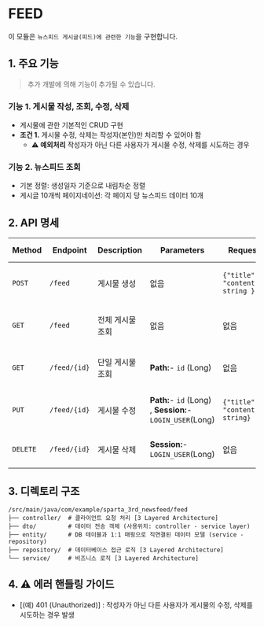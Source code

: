 # FEED

이 모듈은 `뉴스피드 게시글(피드)에 관련한 기능`을 구현합니다.

## 1. 주요 기능

> 추가 개발에 의해 기능이 추가될 수 있습니다.

### 기능 1. 게시물 작성, 조회, 수정, 삭제

- 게시물에 관한 기본적인 CRUD 구현
- **조건 1.** 게시물 수정, 삭제는 작성자(본인)만 처리할 수 있어야 함
    - **⚠️ 예외처리** 작성자가 아닌 다른 사용자가 게시물 수정, 삭제를 시도하는 경우

### 기능 2. 뉴스피드 조회

- 기본 정렬: 생성일자 기준으로 내림차순 정렬
- 게시글 10개씩 페이지네이션: 각 페이지 당 뉴스피드 데이터 10개

## 2. API 명세

| **Method** | **Endpoint** | **Description** | **Parameters**                                           | **Request Body**                       | **Response**                                                                                       | **Status Code**            |
|------------|--------------|-----------------|----------------------------------------------------------|----------------------------------------|----------------------------------------------------------------------------------------------------|----------------------------|
| `POST`     | `/feed`      | 게시물 생성          | 없음                                                       | `{"title":string, "content": string }` | `{ "id": long, "title":string,"content": string, "createdAt": string, "updatedAt": string }`       | `200 OK`                   |
| `GET`      | `/feed`      | 전체 게시물 조회       | 없음                                                       | 없음                                     | `{ "id": long, "title":string,"content": string,  "createdAt": string, "updatedAt": string, ... }` | `200 OK`                   |
| `GET`      | `/feed/{id}` | 단일 게시물 조회       | **Path:**- `id` (Long)                                   | 없음                                     | `{ "id": long, "title":string,"content": string,  "createdAt": string, "updatedAt": string }`      | `200 OK` / `404 Not Found` |
| `PUT`      | `/feed/{id}` | 게시물 수정          | **Path:**- `id` (Long) , **Session:**-`LOGIN_USER`(Long) | `{"title":string, "content": string}`  | `{ "id": long, "title":string,"content": string,  "createdAt": string, "updatedAt": string }`      | `200 OK` / `404 Not Found` |
| `DELETE`   | `/feed/{id}` | 게시물 삭제          | **Session:**-`LOGIN_USER`(Long)                          | 없음                                     | `{ "message": "Deleted Successfully" }`                                                            | `200 OK` / `404 Not Found` |

## 3. 디렉토리 구조

```
/src/main/java/com/example/sparta_3rd_newsfeed/feed
├── controller/  # 클라이언트 요청 처리 [3 Layered Architecture]
├── dto/         # 데이터 전송 객체 (사용위치: controller - service layer)
├── entity/      # DB 테이블과 1:1 매핑으로 직연결된 데이터 모델 (service - repository)
├── repository/  # 데이터베이스 접근 로직 [3 Layered Architecture]
└── service/     # 비즈니스 로직 [3 Layered Architecture]
```

## 4. ⚠️ 에러 핸들링 가이드

- [(예) 401 (Unauthorized)] : 작성자가 아닌 다른 사용자가 게시물의 수정, 삭제를 시도하는 경우 발생